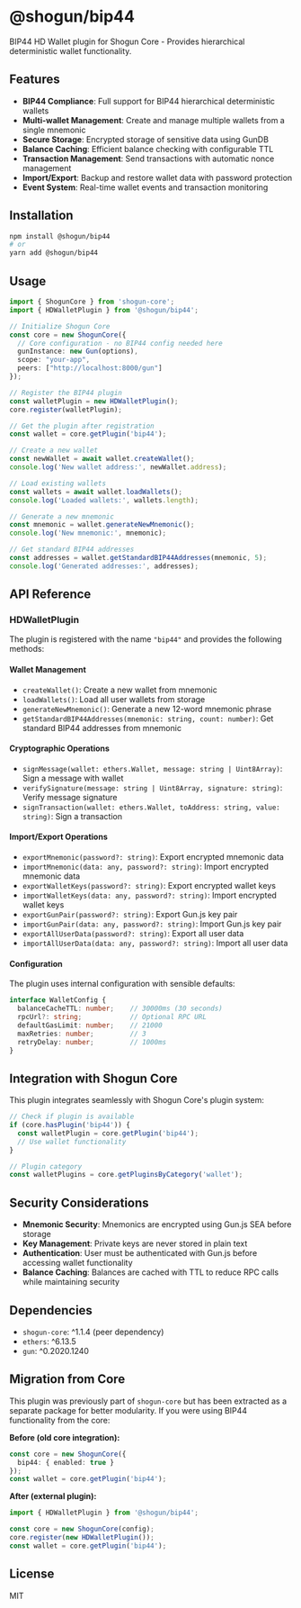 # @shogun/bip44

BIP44 HD Wallet plugin for Shogun Core - Provides hierarchical deterministic wallet functionality.

## Features

- **BIP44 Compliance**: Full support for BIP44 hierarchical deterministic wallets
- **Multi-wallet Management**: Create and manage multiple wallets from a single mnemonic
- **Secure Storage**: Encrypted storage of sensitive data using GunDB
- **Balance Caching**: Efficient balance checking with configurable TTL
- **Transaction Management**: Send transactions with automatic nonce management
- **Import/Export**: Backup and restore wallet data with password protection
- **Event System**: Real-time wallet events and transaction monitoring

## Installation

```bash
npm install @shogun/bip44
# or
yarn add @shogun/bip44
```

## Usage

```typescript
import { ShogunCore } from 'shogun-core';
import { HDWalletPlugin } from '@shogun/bip44';

// Initialize Shogun Core
const core = new ShogunCore({
  // Core configuration - no BIP44 config needed here
  gunInstance: new Gun(options),
  scope: "your-app",
  peers: ["http://localhost:8000/gun"]
});

// Register the BIP44 plugin
const walletPlugin = new HDWalletPlugin();
core.register(walletPlugin);

// Get the plugin after registration
const wallet = core.getPlugin('bip44');

// Create a new wallet
const newWallet = await wallet.createWallet();
console.log('New wallet address:', newWallet.address);

// Load existing wallets
const wallets = await wallet.loadWallets();
console.log('Loaded wallets:', wallets.length);

// Generate a new mnemonic
const mnemonic = wallet.generateNewMnemonic();
console.log('New mnemonic:', mnemonic);

// Get standard BIP44 addresses
const addresses = wallet.getStandardBIP44Addresses(mnemonic, 5);
console.log('Generated addresses:', addresses);
```

## API Reference

### HDWalletPlugin

The plugin is registered with the name `"bip44"` and provides the following methods:

#### Wallet Management

- `createWallet()`: Create a new wallet from mnemonic
- `loadWallets()`: Load all user wallets from storage
- `generateNewMnemonic()`: Generate a new 12-word mnemonic phrase
- `getStandardBIP44Addresses(mnemonic: string, count: number)`: Get standard BIP44 addresses from mnemonic

#### Cryptographic Operations

- `signMessage(wallet: ethers.Wallet, message: string | Uint8Array)`: Sign a message with wallet
- `verifySignature(message: string | Uint8Array, signature: string)`: Verify message signature
- `signTransaction(wallet: ethers.Wallet, toAddress: string, value: string)`: Sign a transaction

#### Import/Export Operations

- `exportMnemonic(password?: string)`: Export encrypted mnemonic data
- `importMnemonic(data: any, password?: string)`: Import encrypted mnemonic data
- `exportWalletKeys(password?: string)`: Export encrypted wallet keys
- `importWalletKeys(data: any, password?: string)`: Import encrypted wallet keys
- `exportGunPair(password?: string)`: Export Gun.js key pair
- `importGunPair(data: any, password?: string)`: Import Gun.js key pair
- `exportAllUserData(password?: string)`: Export all user data
- `importAllUserData(data: any, password?: string)`: Import all user data

#### Configuration

The plugin uses internal configuration with sensible defaults:

```typescript
interface WalletConfig {
  balanceCacheTTL: number;    // 30000ms (30 seconds)
  rpcUrl?: string;            // Optional RPC URL
  defaultGasLimit: number;    // 21000
  maxRetries: number;         // 3
  retryDelay: number;         // 1000ms
}
```

## Integration with Shogun Core

This plugin integrates seamlessly with Shogun Core's plugin system:

```typescript
// Check if plugin is available
if (core.hasPlugin('bip44')) {
  const walletPlugin = core.getPlugin('bip44');
  // Use wallet functionality
}

// Plugin category
const walletPlugins = core.getPluginsByCategory('wallet');
```

## Security Considerations

- **Mnemonic Security**: Mnemonics are encrypted using Gun.js SEA before storage
- **Key Management**: Private keys are never stored in plain text
- **Authentication**: User must be authenticated with Gun.js before accessing wallet functionality
- **Balance Caching**: Balances are cached with TTL to reduce RPC calls while maintaining security

## Dependencies

- `shogun-core`: ^1.1.4 (peer dependency)
- `ethers`: ^6.13.5
- `gun`: ^0.2020.1240

## Migration from Core

This plugin was previously part of `shogun-core` but has been extracted as a separate package for better modularity. If you were using BIP44 functionality from the core:

**Before (old core integration):**
```typescript
const core = new ShogunCore({
  bip44: { enabled: true }
});
const wallet = core.getPlugin('bip44');
```

**After (external plugin):**
```typescript
import { HDWalletPlugin } from '@shogun/bip44';

const core = new ShogunCore(config);
core.register(new HDWalletPlugin());
const wallet = core.getPlugin('bip44');
```

## License

MIT 